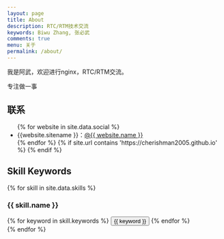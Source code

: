 ```yaml
---
layout: page
title: About
description: RTC/RTM技术交流
keywords: Biwu Zhang, 张必武
comments: true
menu: 关于
permalink: /about/
---
```


我是阿武，欢迎进行nginx，RTC/RTM交流。


专注做一事

## 联系

<ul>
{% for website in site.data.social %}
<li>{{website.sitename }}：<a href="{{ website.url }}" target="_blank">@{{ website.name }}</a></li>
{% endfor %}
{% if site.url contains 'https://cherishman2005.github.io' %}
{% endif %}
</ul>


## Skill Keywords

{% for skill in site.data.skills %}
### {{ skill.name }}
<div class="btn-inline">
{% for keyword in skill.keywords %}
<button class="btn btn-outline" type="button">{{ keyword }}</button>
{% endfor %}
</div>
{% endfor %}
